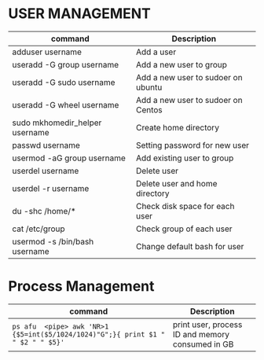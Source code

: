
# USER MANAGEMENT


| command | Description |
|--------|-------|
| adduser username | Add a user |
| useradd -G group username | Add a new user to group |
| useradd -G sudo username | Add a new user to  sudoer on ubuntu|
| useradd -G wheel username | Add a new user to  sudoer on Centos|
| sudo mkhomedir_helper username | Create home directory|
| passwd username | Setting password for new user |
| usermod -aG group username | Add existing user to group |
| userdel username | Delete user |
| userdel -r username | Delete user and home directory |
| du -shc /home/* | Check disk space for each user |
| cat /etc/group  | Check group of each user |
| usermod -s /bin/bash username | Change default bash for user |

# Process Management



| command | Description |
|--------|-------|
| `ps afu  <pipe> awk 'NR>1 {$5=int($5/1024/1024)"G";}{ print $1 " " $2 " " $5}'` | print user, process ID and memory consumed in GB| 
